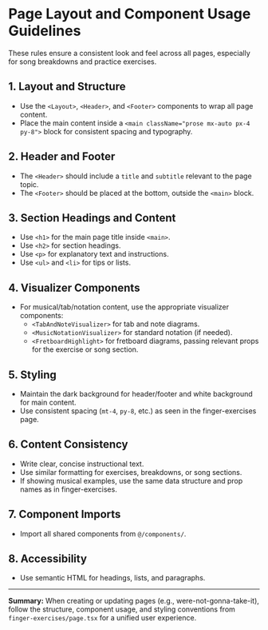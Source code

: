 # Page Layout and Component Usage Guidelines

These rules ensure a consistent look and feel across all pages, especially for song breakdowns and practice exercises.

## 1. Layout and Structure
- Use the `<Layout>`, `<Header>`, and `<Footer>` components to wrap all page content.
- Place the main content inside a `<main className="prose mx-auto px-4 py-8">` block for consistent spacing and typography.

## 2. Header and Footer
- The `<Header>` should include a `title` and `subtitle` relevant to the page topic.
- The `<Footer>` should be placed at the bottom, outside the `<main>` block.

## 3. Section Headings and Content
- Use `<h1>` for the main page title inside `<main>`.
- Use `<h2>` for section headings.
- Use `<p>` for explanatory text and instructions.
- Use `<ul>` and `<li>` for tips or lists.

## 4. Visualizer Components
- For musical/tab/notation content, use the appropriate visualizer components:
  - `<TabAndNoteVisualizer>` for tab and note diagrams.
  - `<MusicNotationVisualizer>` for standard notation (if needed).
  - `<FretboardHighlight>` for fretboard diagrams, passing relevant props for the exercise or song section.

## 5. Styling
- Maintain the dark background for header/footer and white background for main content.
- Use consistent spacing (`mt-4`, `py-8`, etc.) as seen in the finger-exercises page.

## 6. Content Consistency
- Write clear, concise instructional text.
- Use similar formatting for exercises, breakdowns, or song sections.
- If showing musical examples, use the same data structure and prop names as in finger-exercises.

## 7. Component Imports
- Import all shared components from `@/components/`.

## 8. Accessibility
- Use semantic HTML for headings, lists, and paragraphs.

---

**Summary:**
When creating or updating pages (e.g., were-not-gonna-take-it), follow the structure, component usage, and styling conventions from `finger-exercises/page.tsx` for a unified user experience.
